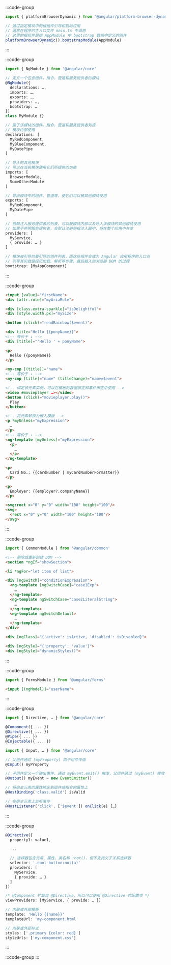 :::code-group

```ts [Bootstraping]
import { platformBrowserDynamic } from '@angular/platform-browser-dynamic'

// 通过指定模块中的根组件引导和启动应用
// 通常在程序的主入口文件 main.ts 中调用
// 这里的根组件是指 AppModule 中 bootstrap 数组中定义的组件
platformBrowserDynamic().bootstrapModule(AppModule)
```
:::

:::code-group
```ts [NgModules]
import { NgModule } from '@angular/core'

// 定义一个包含组件，指令，管道和服务提供者的模块
@NgModule({ 
  declarations: …, 
  imports: …, 
  exports: …, 
  providers: …, 
  bootstrap: … 
}) 
class MyModule {}
```

```ts [declarations]
// 属于该模块的组件，指令，管道和服务提供者列表
// 模块内部使用
declarations: [ 
  MyRedComponent, 
  MyBlueComponent, 
  MyDatePipe 
]
```

```ts [imports]
// 导入的其他模块
// 可以在当前模块使用它们所提供的功能
imports: [
  BrowserModule, 
  SomeOtherModule 
]
```

```ts [exports]
// 导出模块中的组件、管道等，使它们可以被其他模块使用
exports: [ 
  MyRedComponent, 
  MyDatePipe 
]
```

```ts [providers]
// 依赖注入服务提供者的列表，可以被模块内部以及导入该模块的其他模块使用
// 如果不声明服务提供者，会默认注册到根注入器中，将在整个应用中共享
providers: [ 
  MyService, 
  { provide: … } 
]
```

```ts [bootstrap]
// 模块被引导时要引导的组件列表，而这些组件会成为 Angular 应用程序的入口点
// 引导其实就是经历加载、解析等步骤，最后插入到浏览器 DOM 的过程
bootstrap: [MyAppComponent]
```
:::

:::code-group
```html [template syntax]
<input [value]="firstName">
<div [attr.role]="myAriaRole">
```

```html [style]
<div [class.extra-sparkle]="isDelightful">
<div [style.width.px]="mySize">
```

```html [event]
<button (click)="readRainbow($event)">
```

```html [string]
<div title="Hello {{ponyName}}">
<!-- 等价于 ↓ -->
<div [title]="'Hello ' + ponyName">

<p>
  Hello {{ponyName}} 
</p>
```

```html [two-way]
<my-cmp [(title)]="name">
<!-- 等价于 ↓ -->
<my-cmp [title]="name" (titleChange)="name=$event">
```

```html [local var]
<!-- 绑定该元素实例，可以在模板的数据绑定和事件绑定中使用 -->
<video #movieplayer …></video> 
<button (click)="movieplayer.play()"> 
  Play 
</button>
```

```html [*]
<!-- 将元素转换为嵌入模板 -->
<p *myUnless="myExpression"> 
  … 
</p>
<!-- 等价于 ↓ -->
<ng-template [myUnless]="myExpression"> 
  <p> 
    … 
  </p> 
</ng-template>
```

```html [others]
<p> 
  Card No.: {{cardNumber | myCardNumberFormatter}} 
</p>

<p> 
  Employer: {{employer?.companyName}} 
</p>

<svg:rect x="0" y="0" width="100" height="100"/>
<svg>
  <rect x="0" y="0" width="100" height="100"/> 
</svg>
```
:::


:::code-group
```ts [built-in directives]
import { CommonModule } from '@angular/common'
```

```html [if]
<!-- 删除或重新创建 DOM -->
<section *ngIf="showSection">
```

```html [for]
<li *ngFor="let item of list">
```

```html [switch]
<div [ngSwitch]="conditionExpression">
  <ng-template [ngSwitchCase]="case1Exp"> 
    … 
  </ng-template>
  <ng-template ngSwitchCase="case2LiteralString"> 
    … 
  </ng-template>
  <ng-template ngSwitchDefault> 
    … 
  </ng-template> 
</div>
```

```html [style]
<div [ngClass]="{'active': isActive, 'disabled': isDisabled}">

<div [ngStyle]="{'property': 'value'}"> 
<div [ngStyle]="dynamicStyles()">
```
:::


:::code-group
```ts [forms]
import { FormsModule } from '@angular/forms'
```

```html
<input [(ngModel)]="userName">
```
:::

:::code-group
```ts [class decorators]
import { Directive, … } from '@angular/core'

@Component({ ... })
@Directive({ ... })
@Pipe({ ... })
@Injectable({ ... })
```

```ts [for components and directives]
import { Input, … } from '@angular/core'

// 父组件通过 [myProperty] 向子组件传值
@Input() myProperty

// 子组件定义一个输出事件，通过 myEvent.emit() 触发，父组件通过 (myEvent) 接收
@Output() myEvent = new EventEmitter()

// 将宿主元素的属性绑定到组件或指令的属性上
@HostBinding('class.valid') isValid

// 在宿主元素上监听事件
@HostListener('click', ['$event']) onClick(e) {…}
```
:::


:::code-group
```ts [directive config]
@Directive({ 
  property1: value1, 

  ...

  // 选择器包含元素、属性、类名和 :not()，但不支持父子关系选择器
  selector: '.cool-button:not(a)'
  providers: [ 
    MyService, 
    { provide: … } 
  ]
})
```

```ts [component config]
/* @Component 扩展自 @Directive，所以可以使用 @Directive 的配置项 */
viewProviders: [MyService, { provide: … }]

// 内联或外部模板
template: 'Hello {{name}}' 
templateUrl: 'my-component.html'

// 内联或外部样式
styles: ['.primary {color: red}'] 
styleUrls: ['my-component.css']
```
:::




:::code-group
:::
